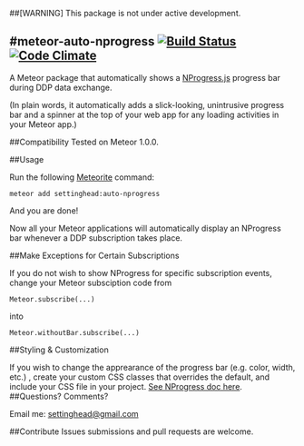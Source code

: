 ##[WARNING] This package is not under active development.

#meteor-auto-nprogress [![Build Status](https://travis-ci.org/settinghead/meteor-auto-nprogress.png?branch=master)](https://travis-ci.org/settinghead/meteor-auto-nprogress) [![Code Climate](https://codeclimate.com/github/settinghead/meteor-auto-nprogress.png)](https://codeclimate.com/github/settinghead/meteor-auto-nprogress)
--------------------------

A Meteor package that automatically shows a [NProgress.js](http://ricostacruz.com/nprogress/) progress bar during DDP data exchange.

(In plain words, it automatically adds a slick-looking, unintrusive progress bar and a spinner at the top of your web app for any loading activities in your Meteor app.)

##Compatibility
Tested on Meteor 1.0.0.

##Usage

Run the following [Meteorite](https://github.com/oortcloud/meteorite) command:

    meteor add settinghead:auto-nprogress


And you are done!

Now all your Meteor applications will automatically display an NProgress bar whenever a DDP subscription takes place.

##Make Exceptions for Certain Subscriptions

If you do not wish to show NProgress for specific subscription events, change your Meteor subsciption code from

    Meteor.subscribe(...)

into

    Meteor.withoutBar.subscribe(...)

##Styling & Customization

If you wish to change the apprearance of the progress bar (e.g. color, width, etc.) , create your custom CSS classes that overrides the default, and include your CSS file in your project. [See NProgress doc here](https://github.com/rstacruz/nprogress/#customization).
##Questions? Comments?

Email me: <settinghead@gmail.com>

##Contribute
Issues submissions and pull requests are welcome.
